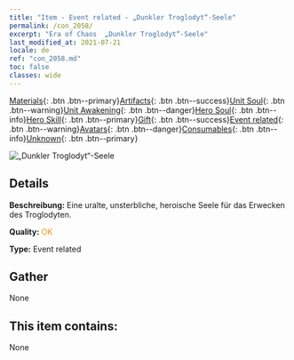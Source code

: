 ```yaml
---
title: "Item - Event related - „Dunkler Troglodyt“-Seele"
permalink: /con_2058/
excerpt: "Era of Chaos  „Dunkler Troglodyt“-Seele"
last_modified_at: 2021-07-21
locale: de
ref: "con_2058.md"
toc: false
classes: wide
---
```

 [Materials](/ItemsDE/){: .btn .btn--primary}[Artifacts](/ItemsDE/Artifacts/){: .btn .btn--success}[Unit Soul](/ItemsDE/UnitSoul/){: .btn .btn--warning}[Unit Awakening](/ItemsDE/UnitAwakening/){: .btn .btn--danger}[Hero Soul](/ItemsDE/HeroSoul/){: .btn .btn--info}[Hero Skill](/ItemsDE/HeroSkill/){: .btn .btn--primary}[Gift](/ItemsDE/Gift/){: .btn .btn--success}[Event related](/ItemsDE/Events/){: .btn .btn--warning}[Avatars](/ItemsDE/Avatars/){: .btn .btn--danger}[Consumables](/ItemsDE/Consumables/){: .btn .btn--info}[Unknown](/ItemsDE/Unknown/){: .btn .btn--primary}

 ![„Dunkler Troglodyt“-Seele](/images/t/juexing_701.jpg)

## Details
 **Beschreibung:** Eine uralte, unsterbliche, heroische Seele für das Erwecken des Troglodyten.

 **Quality:** <span style="color: #FF8C00">OK</span>

 **Type:** Event related

## Gather

  None

## This item contains:

  None

